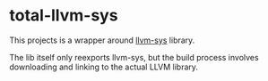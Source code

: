 total-llvm-sys
==============

This projects is a wrapper around [llvm-sys](https://crates.io/crates/llvm-sys) library.

The lib itself only reexports llvm-sys, but the build process involves downloading
and linking to the actual LLVM library.

